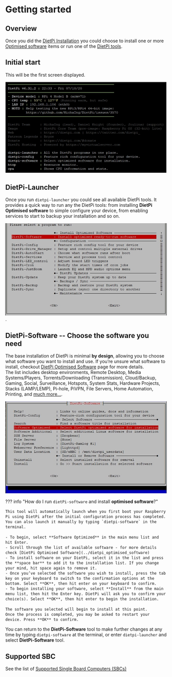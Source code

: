 # Getting started

## Overview

Once you did the [DietPi Installation](../user-guide_installation) you could choose to install one or more [Optimised software](../dietpi_optimised_software) items or run one of the [DietPi tools](../user-guide_tools).

## Initial start

This will be the first screen displayed.

![dietpi-login-screen](assets/images/dietpi-login-screen.jpg)

## DietPi-Launcher

Once you run `dietpi-launcher` you could see all available DietPi tools. It provides a quick way to run any the DietPi tools: from installing **DietPi Optimised software** to simple configure your device, from enabling services to start to backup your installation and so on.

![dietpi-launcher](assets/images/dietpi-launcher.jpg).

## DietPi-Software -- Choose the software you need

The base installation of DietPi is minimal **by design**, allowing you to choose what software you want to install and use. If you’re unsure what software to install, checkout [DietPi Optimised Software](../dietpi_optimised_software) page for more details.  
The list includes desktop environments, Remote Desktop, Media Systems/Players, Torrents/Downloading (Transmission), Cloud/Backup, Gaming, Social, Surveillance, Hotspots, System Stats, Hardware Projects, Stacks (LAMP/LEMP), Pi-hole, PiVPN, File Servers, Home Automation, Printing, and [much more...](../dietpi_optimised_software).

![DietPi Software](assets/images/dietpi-software.jpg)

??? info "How do I run `dietPi-software` and install **optimised software**?"

    This tool will automatically launch when you first boot your Raspberry Pi using DietPi after the initial configuration process has completed. You can also launch it manually by typing `dietpi-software` in the terminal.

    - To begin, select **Software Optimized** in the main menu list and hit Enter.    
    - Scroll through the list of available software - for more details check [DietPi Optimised Software](../dietpi_optimised_software)
    - To install software on your DietPi, select it in the list and press the **space bar** to add it to the installation list. If you change your mind, hit space again to remove it.
    - Once you’ve selected the software you wish to install, press the tab key on your keyboard to switch to the confirmation options at the bottom. Select **OK**, then hit enter on your keyboard to confirm.
    - To begin installing your software, select **Install** from the main menu list, then hit the Enter key. DietPi will ask you to confirm your choice(s). Select **OK**, then hit enter to begin the installation.

    The software you selected will begin to install at this point.  
    Once the process is completed, you may be asked to restart your device. Press **OK** to confirm.

You can return to the **DietPi-Software** tool to make further changes at any time by typing `dietpi-software` at the terminal, or enter `dietpi-launcher` and select **DietPi-Software** tool.

## Supported SBC

See the list of [Supported Single Board Computers (SBCs)](../hardware-supported_sbc)
